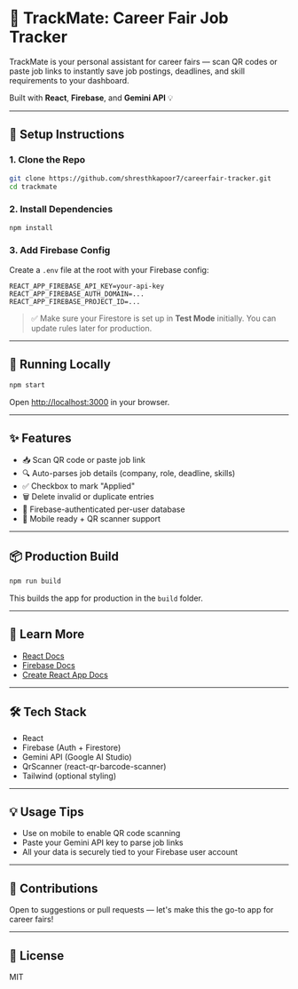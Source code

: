 # 🚀 TrackMate: Career Fair Job Tracker

TrackMate is your personal assistant for career fairs — scan QR codes or paste job links to instantly save job postings, deadlines, and skill requirements to your dashboard.

Built with **React**, **Firebase**, and **Gemini API** 💡

---

## 🔧 Setup Instructions

### 1. Clone the Repo
```bash
git clone https://github.com/shresthkapoor7/careerfair-tracker.git
cd trackmate
```

### 2. Install Dependencies
```bash
npm install
```

### 3. Add Firebase Config
Create a `.env` file at the root with your Firebase config:
```
REACT_APP_FIREBASE_API_KEY=your-api-key
REACT_APP_FIREBASE_AUTH_DOMAIN=...
REACT_APP_FIREBASE_PROJECT_ID=...
```

> ✅ Make sure your Firestore is set up in **Test Mode** initially. You can update rules later for production.

---

## 🚀 Running Locally
```bash
npm start
```
Open [http://localhost:3000](http://localhost:3000) in your browser.

---

## ✨ Features

- 📥 Scan QR code or paste job link
- 🔍 Auto-parses job details (company, role, deadline, skills)
- ✅ Checkbox to mark "Applied"
- 🗑️ Delete invalid or duplicate entries
- 🔐 Firebase-authenticated per-user database
- 📱 Mobile ready + QR scanner support

---

## 📦 Production Build
```bash
npm run build
```
This builds the app for production in the `build` folder.

---

## 📄 Learn More
- [React Docs](https://reactjs.org/)
- [Firebase Docs](https://firebase.google.com/docs)
- [Create React App Docs](https://create-react-app.dev/)

---

## 🛠 Tech Stack
- React
- Firebase (Auth + Firestore)
- Gemini API (Google AI Studio)
- QrScanner (react-qr-barcode-scanner)
- Tailwind (optional styling)

---

## 💡 Usage Tips
- Use on mobile to enable QR code scanning
- Paste your Gemini API key to parse job links
- All your data is securely tied to your Firebase user account

---

## 🙌 Contributions
Open to suggestions or pull requests — let's make this the go-to app for career fairs!

---

## 📢 License
MIT
